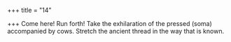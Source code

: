 +++
title = "14"

+++
Come here! Run forth! Take the exhilaration of the pressed (soma)  accompanied by cows.
Stretch the ancient thread in the way that is known.